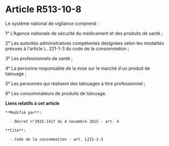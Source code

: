 # Article R513-10-8

Le système national de vigilance comprend : 

1° L'Agence nationale de sécurité du médicament et des produits de santé ; 

2° Les autorités administratives compétentes désignées selon les modalités prévues à l'article L. 221-1-3 du code de la
consommation ; 

3° Les professionnels de santé ;

4° La personne responsable de la mise sur le marché d'un produit de tatouage ;

5° Les personnes qui réalisent des tatouages à titre professionnel ;

6° Les consommateurs de produits de tatouage.

**Liens relatifs à cet article**

	**Modifié par**:

	  - Décret n°2015-1417 du 4 novembre 2015 - art. 4

	**Cite**:

	  - Code de la consommation - art. L221-1-3
